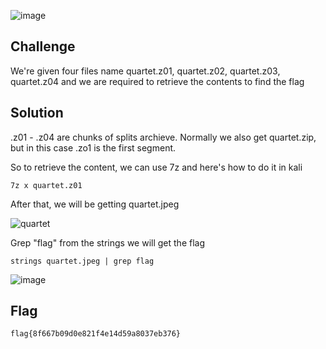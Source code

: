 ![image](https://github.com/user-attachments/assets/c6a7cf13-1ef9-40cb-8b4b-4939f7d5257e)

## Challenge

We're given four files name quartet.z01, quartet.z02,  quartet.z03, quartet.z04 and we are required to retrieve the contents to find the flag


## Solution 

.z01 - .z04 are chunks of splits archieve. Normally we also get quartet.zip, but in this case .zo1 is the first segment.

So to retrieve the content, we can use 7z and here's how to do it in kali
```
7z x quartet.z01
```
After that, we will be getting quartet.jpeg 

![quartet](https://github.com/user-attachments/assets/da981370-1b09-4623-a993-5963d7faf129)

Grep "flag" from the strings we will get the flag
```
strings quartet.jpeg | grep flag
```
![image](https://github.com/user-attachments/assets/b776a09e-2c88-4646-be87-5afadeb46757)

## Flag
```
flag{8f667b09d0e821f4e14d59a8037eb376}
```
